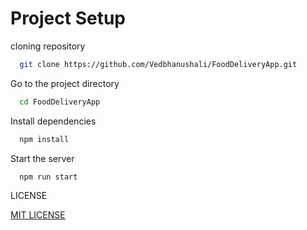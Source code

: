 # Project Setup

cloning repository

```bash
  git clone https://github.com/Vedbhanushali/FoodDeliveryApp.git
```

Go to the project directory

```bash
  cd FoodDeliveryApp
```

Install dependencies

```bash
  npm install
```

Start the server

```bash
  npm run start
```

LICENSE

[MIT LICENSE](/FoodDeliveryApp/LICENSE)
